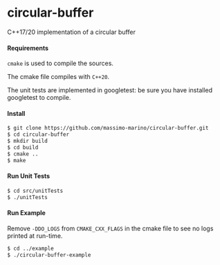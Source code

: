 # circular-buffer
C++17/20 implementation of a circular buffer

#### Requirements

`cmake` is used to compile the sources.

The cmake file compiles with `C++20`.

The unit tests are implemented in googletest: be sure you have installed googletest to compile.


#### Install

```bash
$ git clone https://github.com/massimo-marino/circular-buffer.git
$ cd circular-buffer
$ mkdir build
$ cd build
$ cmake ..
$ make
```

#### Run Unit Tests

```bash
$ cd src/unitTests
$ ./unitTests
```


#### Run Example

Remove `-DDO_LOGS` from `CMAKE_CXX_FLAGS` in the cmake file to see no logs printed at run-time.

```bash
$ cd ../example
$ ./circular-buffer-example
```
